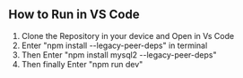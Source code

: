 ## How to Run in VS Code

1. Clone the Repository in your device and Open in Vs Code
2. Enter "npm install --legacy-peer-deps" in terminal
3. Then Enter "npm install mysql2 --legacy-peer-deps"
4. Then finally Enter "npm run dev" 
